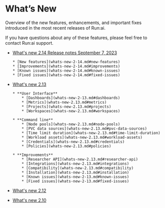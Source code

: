 # What’s New

Overview of the new features, enhancements, and important fixes introduced in the most recent releases of Run:ai.

If you have questions about any of these features, please feel free to contact Run:ai support.

* [What's new 2.14 Release notes September 7, 2023](whats-new-2-14.md)
  
      * [New features](whats-new-2-14.md#new-features)
      * [Improvements](whats-new-2-14.md#improvements)
      * [Known issues](whats-new-2-14.md#known-issues)
      * [Fixed issues](whats-new-2-14.md#fixed-issues)

* [What's new 2.13](whats-new-2-13.md#version-2130)

      * **User Interface**
          * [Dashboards](whats-new-2-13.md#dashboards)
          * [Metrics](whats-new-2.13.md#metrics)
          * [Projects](whats-new-2.13.md#projects)
          * [Workspaces](whats-new-2.13.md#workspaces)
    
      * **Command line**
          * [Node pools](whats-new-2.13.md#node-pools)
          * [PVC data sources](whats-new-2.13.md#pvc-data-sources)
          * [Time limit duration](whats-new-2.13.md#time-limit-duration)
          * [Workload assets](whats-new-2.13.md#workload-assets)
          * [Credentials](whats-new-2.13.md#credentials)
          * [Policies](whats-new-2.13.md#policies)
      
      * **Improvements**
          * [Researcher API](whats-new-2.13.md#researcher-api)
          * [Integrations](whats-new-2.13.md#integrations)
          * [Compatibility](whats-new-2.13.md#compatibility)
          * [Installation](whats-new-2.13.md#installation)
          * [Known issues](whats-new-2-13.md#known-issues)
          * [Fixed issues](whats-new-2-13.md#fixed-issues)
  
* [What's new 2.12](whats-new-2-12.md)

* [What's new 2.10](whats-new-2-10.md)
